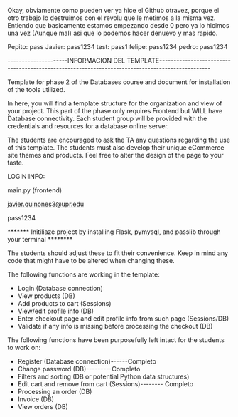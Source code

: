 Okay, obviamente como pueden ver ya hice el Github otravez, porque el otro trabajo lo destruimos con el revolu que le metimos a la misma vez. Entiendo que basicamente estamos empezando desde 0 pero ya lo hicimos una vez (Aunque mal) asi que lo podemos hacer denuevo y mas rapido.




Pepito: pass
Javier: pass1234
test: pass1
felipe: pass1234
pedro: pass1234


---------------------INFORMACION DEL TEMPLATE------------------------------------------------------------------------------------------------


Template for phase 2 of the Databases course and document for installation of the tools utilized.

In here, you will find a template structure for the organization and view of your project. This part of the phase only requires Frontend but WILL have Database connectivity. Each student group will be provided with the credentials and resources for a database online server.

The students are encouraged to ask the TA any questions regarding the use of this template. The students must also develop their unique eCommerce site themes and products. Feel free to alter the design of the page to your taste.



LOGIN INFO:

main.py (frontend)

javier.quinones3@upr.edu

pass1234


******* Initiliaze project by installing Flask, pymysql, and passlib through your terminal ********



The students should adjust these to fit their convenience. Keep in mind any code that might have to be altered when changing these.


The following functions are working in the template:

* Login (Database connection)
* View products (DB)
* Add products to cart (Sessions)
* View/edit profile info (DB)
* Enter checkout page and edit profile info from such page (Sessions/DB)
* Validate if any info is missing before processing the checkout (DB)


The following functions have been purposefully left intact for the students to work on:

* Register (Database connection)------Completo
* Change password (DB)---------Completo
* Filters and sorting (DB or potential Python data structures)
* Edit cart and remove from cart (Sessions)-------- Completo
* Processing an order (DB)
* Invoice (DB)
* View orders (DB)
